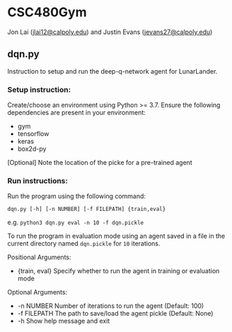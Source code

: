 # CSC480Gym
Jon Lai (jlai12@calpoly.edu) and Justin Evans (jevans27@calpoly.edu)

## dqn.py
Instruction to setup and run the deep-q-network agent for LunarLander.

### Setup instruction:
Create/choose an environment using Python >= 3.7.
Ensure the following dependencies are present in your environment:
* gym
* tensorflow
* keras
* box2d-py

[Optional] Note the location of the picke for a pre-trained agent

### Run instructions:
Run the program using the following command:

`dqn.py [-h] [-n NUMBER] [-f FILEPATH] {train,eval}`

e.g.
`python3 dqn.py eval -n 10 -f dqn.pickle`

To run the program in evaluation mode using an agent saved in a file in the 
current directory named `dqn.pickle` for `10` iterations.

Positional Arguments:
* {train, eval}  Specify whether to run the agent in training or evaluation mode

Optional Arguments:
* -n NUMBER  Number of iterations to run the agent (Default: 100)
* -f FILEPATH The path to save/load the agent pickle (Default: None)
* -h  Show help message and exit
